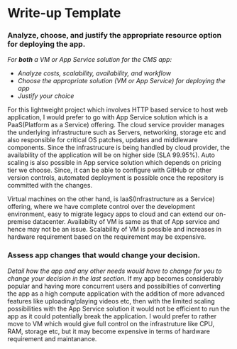 # Write-up Template

### Analyze, choose, and justify the appropriate resource option for deploying the app.

_For **both** a VM or App Service solution for the CMS app:_

- _Analyze costs, scalability, availability, and workflow_
- _Choose the appropriate solution (VM or App Service) for deploying the app_
- _Justify your choice_

For this lightweight project which involves HTTP based service to host web application, I would prefer to go with App Service solution which is a PaaS(Platform as a Service) offering. The cloud service provider manages the underlying infrastructure such as Servers, networking, storage etc and also responsible for critical OS patches, updates and middleware components. Since the infrastrucure is being handled by cloud provider, the availability of the application will be on higher side (SLA 99.95%). Auto scaling is also possible in App service solution which depends on pricing tier we choose. Since, it can be able to configure with GitHub or other version controls, automated deployment is possible once the repository is committed with the changes.

Virtual machines on the other hand, is IaaS(Infrastructure as a Service) offering, where we have complete control over the development environment, easy to migrate legacy apps to cloud and can extend our on-premise datacenter.
Availabilty of VM is same as that of App service and hence may not be an issue. Scalability of VM is possible and increases in hardware requirement based on the requirement may be expensive.

### Assess app changes that would change your decision.

_Detail how the app and any other needs would have to change for you to change your decision in the last section._
If my app becomes considerably popular and having more concurrent users and possibilties of converting the app as a high compute application with the addition of more advanced features like uploading/playing videos etc, then with the limited scaling possibilities with the App Service solution it would not be efficient to run the app as it could potentially break the application. I would prefer to rather move to VM which would give full control on the infrastruture like CPU, RAM, storage etc, but it may become expensive in terms of hardware requirement and maintanance.
